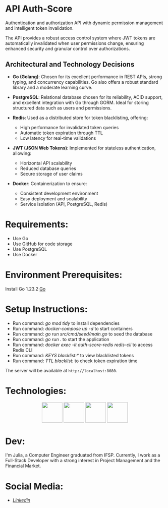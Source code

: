 # API Auth-Score

Authentication and authorization API with dynamic permission management and intelligent token invalidation.

The API provides a robust access control system where JWT tokens are automatically invalidated when user permissions change, ensuring enhanced security and granular control over authorizations.

## Architectural and Technology Decisions

- **Go (Golang)**: Chosen for its excellent performance in REST APIs, strong typing, and concurrency capabilities. Go also offers a robust standard library and a moderate learning curve.

- **PostgreSQL**: Relational database chosen for its reliability, ACID support, and excellent integration with Go through GORM. Ideal for storing structured data such as users and permissions.

- **Redis**: Used as a distributed store for token blacklisting, offering:
  - High performance for invalidated token queries
  - Automatic token expiration through TTL
  - Low latency for real-time validations

- **JWT (JSON Web Tokens)**: Implemented for stateless authentication, allowing:
  - Horizontal API scalability
  - Reduced database queries
  - Secure storage of user claims

- **Docker**: Containerization to ensure:
  - Consistent development environment
  - Easy deployment and scalability
  - Service isolation (API, PostgreSQL, Redis)

# Requirements:

<ul>
  <li>Use Go </li>
  <li>Use GitHub for code storage</li>
  <li>Use PostgreSQL</li>
  <li>Use Docker</li>
</ul>

# Environment Prerequisites:

Install Go 1.23.2
<a href="https://go.dev/doc/install">Go</a>

# Setup Instructions:
<ul>
<li>Run command: <i>go mod tidy</i> to install dependencies</li>
<li>Run command: <i>docker-compose up -d</i> to start containers</li>
<li>Run command: <i>go run src/cmd/seed/main.go</i> to seed the database</li>
<li>Run command: <i>go run .</i> to start the application</li>
<li>Run command: <i>docker exec -it auth-score-redis redis-cli</i> to access Redis CLI</l>
<li>Run command: <i>KEYS blacklist:*</i> to view blacklisted tokens</l>
<li>Run command: <i>TTL blacklist:<token></i> to check token expiration time</l>
</ul>

The server will be available at `http://localhost:8080`. 

# Technologies:
<p align="center">
<img width="65px" height="65px" src="https://cdn.jsdelivr.net/gh/devicons/devicon@latest/icons/goland/goland-original.svg" />
<img width="65px" height="65px" src="https://cdn.jsdelivr.net/gh/devicons/devicon/icons/github/github-original-wordmark.svg" />
<img width="65px" height="65px" src="https://cdn.jsdelivr.net/gh/devicons/devicon@latest/icons/postgresql/postgresql-original-wordmark.svg" />
<img width="65px" height="65px" src="https://cdn.jsdelivr.net/gh/devicons/devicon@latest/icons/redis/redis-original.svg" />
</p>

# Dev:

I'm Julia, a Computer Engineer graduated from IFSP. Currently, I work as a Full-Stack Developer with a strong interest in Project Management and the Financial Market.

# Social Media:

<ul>
<li><a href="https://www.linkedin.com/in/julia-m-9abba9110/" target="_blank"><i>Linkedin</i></a></li>
</ul>